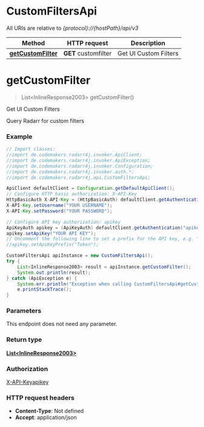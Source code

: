 # CustomFiltersApi

All URIs are relative to *{protocol}://{hostPath}/api/v3*

Method | HTTP request | Description
------------- | ------------- | -------------
[**getCustomFilter**](CustomFiltersApi.md#getCustomFilter) | **GET** customfilter | Get UI Custom Filters

<a name="getCustomFilter"></a>
# **getCustomFilter**
> List&lt;InlineResponse2003&gt; getCustomFilter()

Get UI Custom Filters

Query Radarr for custom filters

### Example
```java
// Import classes:
//import de.codemakers.radarr4j.invoker.ApiClient;
//import de.codemakers.radarr4j.invoker.ApiException;
//import de.codemakers.radarr4j.invoker.Configuration;
//import de.codemakers.radarr4j.invoker.auth.*;
//import de.codemakers.radarr4j.api.CustomFiltersApi;

ApiClient defaultClient = Configuration.getDefaultApiClient();
// Configure HTTP basic authorization: X-API-Key
HttpBasicAuth X-API-Key = (HttpBasicAuth) defaultClient.getAuthentication("X-API-Key");
X-API-Key.setUsername("YOUR USERNAME");
X-API-Key.setPassword("YOUR PASSWORD");

// Configure API key authorization: apikey
ApiKeyAuth apikey = (ApiKeyAuth) defaultClient.getAuthentication("apikey");
apikey.setApiKey("YOUR API KEY");
// Uncomment the following line to set a prefix for the API key, e.g. "Token" (defaults to null)
//apikey.setApiKeyPrefix("Token");

CustomFiltersApi apiInstance = new CustomFiltersApi();
try {
    List<InlineResponse2003> result = apiInstance.getCustomFilter();
    System.out.println(result);
} catch (ApiException e) {
    System.err.println("Exception when calling CustomFiltersApi#getCustomFilter");
    e.printStackTrace();
}
```

### Parameters
This endpoint does not need any parameter.

### Return type

[**List&lt;InlineResponse2003&gt;**](InlineResponse2003.md)

### Authorization

[X-API-Key](../README.md#X-API-Key)[apikey](../README.md#apikey)

### HTTP request headers

 - **Content-Type**: Not defined
 - **Accept**: application/json

